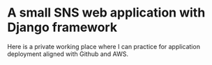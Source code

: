 # A small SNS web application with Django framework

Here is a private working place where I can practice for application deployment aligned with Github and AWS.

